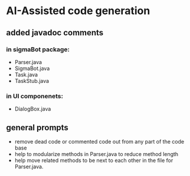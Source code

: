 # AI-Assisted code generation 

## added javadoc comments 
### in sigmaBot package:
- Parser.java
- SigmaBot.java
- Task.java
- TaskStub.java
### in UI componenets:
- DialogBox.java

## general prompts
- remove dead code or commented code out from any part of the code base
- help to modularize methods in Parser.java to reduce method length 
- help move related methods to be next to each other in the file for Parser.java.